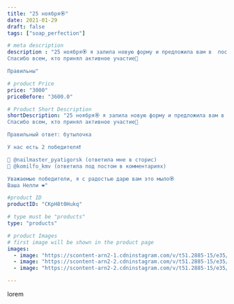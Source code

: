 ```yaml
---
title: "25 ноября🏵️"
date: 2021-01-29
draft: false
tags: ["soap_perfection"]

# meta description
description : "25 ноября🏵️ я залила новую форму и предложила вам в  посте ниже и в сторис угадать, какое мыло получится😎🤔
Спасибо всем, кто принял активное участие🤗

Правильны"

# product Price
price: "3000"
priceBefore: "3600.0"

# Product Short Description
shortDescription: "25 ноября🏵️ я залила новую форму и предложила вам в  посте ниже и в сторис угадать, какое мыло получится😎🤔
Спасибо всем, кто принял активное участие🤗

Правильный ответ: бутылочка 

У нас есть 2 победителя❗

🎁 @nailmaster_pyatigorsk (ответила мне в сторис) 
🎁 @komilfo_kmv (ответила под постом в комментариях)

Уважаемые победители, я с радостью дарю вам это мыло🏵️
Ваша Нелли ❤️"

#product ID
productID: "CKpH8t0Hukq"

# type must be "products"
type: "products"

# product Images
# first image will be shown in the product page
images:
  - image: "https://scontent-arn2-1.cdninstagram.com/v/t51.2885-15/e35/144359361_1367757083574995_8163386992638573550_n.jpg?se=7&tp=1&_nc_ht=scontent-arn2-1.cdninstagram.com&_nc_cat=111&_nc_ohc=FIcjTbBNoZkAX9qLaLf&oh=9c60d0fa10bf9b1d8d3660802c739a73&oe=606D5051&ig_cache_key=MjQ5NzU2MjQyMzQ2NzEzNDc3Mw%3D%3D.2"
  - image: "https://scontent-arn2-2.cdninstagram.com/v/t51.2885-15/e35/143844536_114248593959857_4958671213613058737_n.jpg?se=7&tp=1&_nc_ht=scontent-arn2-2.cdninstagram.com&_nc_cat=105&_nc_ohc=T6IE-F1KxDIAX9qBiSd&oh=1dd7637385e478ba0c7821d1193de293&oe=6069D884&ig_cache_key=MjQ5NzU2MjQyMzQ4Mzg5MTU4MA%3D%3D.2"
  - image: "https://scontent-arn2-2.cdninstagram.com/v/t51.2885-15/e35/143543113_454216225606613_332336541000654359_n.jpg?se=7&tp=1&_nc_ht=scontent-arn2-2.cdninstagram.com&_nc_cat=105&_nc_ohc=pnjzB21UTqgAX9iO64H&oh=9fec4d5e8739e76e6901eda350061e7a&oe=606AC52A&ig_cache_key=MjQ5NzU2MjQyMzU5MjgyOTIzOA%3D%3D.2"

---
```

lorem
